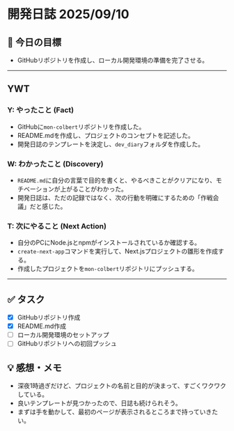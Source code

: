 # 開発日誌 2025/09/10

## 📝 今日の目標
- GitHubリポジトリを作成し、ローカル開発環境の準備を完了させる。

---

## YWT
### Y: やったこと (Fact)
- GitHubに`mon-colbert`リポジトリを作成した。
- README.mdを作成し、プロジェクトのコンセプトを記述した。
- 開発日誌のテンプレートを決定し、`dev_diary`フォルダを作成した。

### W: わかったこと (Discovery)
- `README.md`に自分の言葉で目的を書くと、やるべきことがクリアになり、モチベーションが上がることがわかった。
- 開発日誌は、ただの記録ではなく、次の行動を明確にするための「作戦会議」だと感じた。

### T: 次にやること (Next Action)
- 自分のPCにNode.jsとnpmがインストールされているか確認する。
- `create-next-app`コマンドを実行して、Next.jsプロジェクトの雛形を作成する。
- 作成したプロジェクトを`mon-colbert`リポジトリにプッシュする。

---

## ✅ タスク
- [x] GitHubリポジトリ作成
- [x] README.md作成
- [ ] ローカル開発環境のセットアップ
- [ ] GitHubリポジトリへの初回プッシュ

## 💡 感想・メモ
- 深夜1時過ぎだけど、プロジェクトの名前と目的が決まって、すごくワクワクしている。
- 良いテンプレートが見つかったので、日誌も続けられそう。
- まずは手を動かして、最初のページが表示されるところまで持っていきたい。